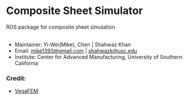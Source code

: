 # Composite Sheet Simulator
ROS package for composite sheet simulation<br><br>  
+ Maintainer: Yi-Wei(Mike), Chen | Shahwaz Khan
+ Email: mike1393@gmail.com | shahwazk@usc.edu
+ Institute: Center for Advanced Manufacturing, University of Southern California  

### Credit:
+ [VegaFEM](http://barbic.usc.edu/vega/)


